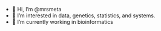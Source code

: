 - 👋 Hi, I’m @mrsmeta
- 👀 I’m interested in data, genetics, statistics, and systems.
- 🌱 I’m currently working in bioinformatics


<!---
mrsmeta/mrsmeta is a ✨ special ✨ repository because its `README.md` (this file) appears on your GitHub profile.
You can click the Preview link to take a look at your changes.
--->
